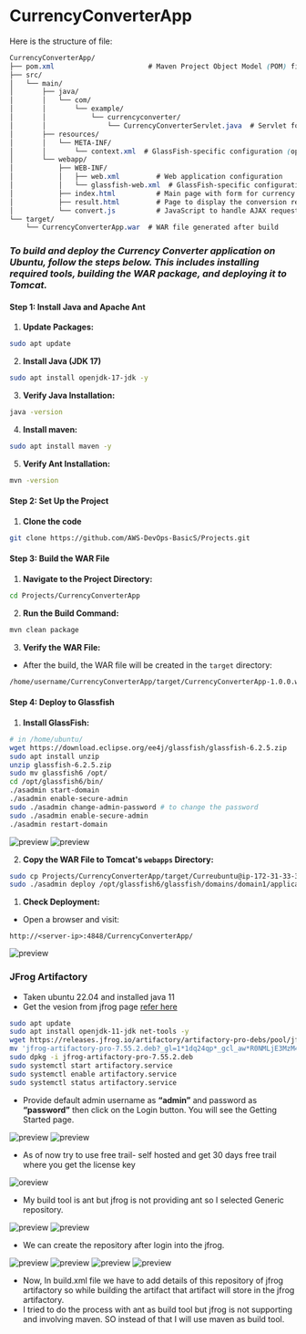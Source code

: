 # CurrencyConverterApp
Here is the structure of file:

```css
CurrencyConverterApp/
├── pom.xml                       # Maven Project Object Model (POM) file
├── src/
│   └── main/
│       ├── java/
│       │   └── com/
│       │       └── example/
│       │           └── currencyconverter/
│       │               └── CurrencyConverterServlet.java  # Servlet for conversion logic
│       ├── resources/
│       │   └── META-INF/
│       │       └── context.xml  # GlassFish-specific configuration (optional)
│       └── webapp/
│           ├── WEB-INF/
│           │   ├── web.xml         # Web application configuration
│           │   └── glassfish-web.xml  # GlassFish-specific configuration (optional)
│           ├── index.html          # Main page with form for currency conversion
│           ├── result.html         # Page to display the conversion result
│           └── convert.js          # JavaScript to handle AJAX requests
└── target/
    └── CurrencyConverterApp.war  # WAR file generated after build

```

### **_To build and deploy the Currency Converter application on Ubuntu, follow the steps below. This includes installing required tools, building the WAR package, and deploying it to Tomcat._**

#### Step 1: Install Java and Apache Ant
1. **Update Packages:**
```bash
sudo apt update
```
2. **Install Java (JDK 17)**
```bash
sudo apt install openjdk-17-jdk -y
```
3. **Verify Java Installation:**
```bash
java -version
```
4. **Install maven:**
```bash
sudo apt install maven -y
```
5. **Verify Ant Installation:**
```bash
mvn -version
```
#### Step 2: Set Up the Project
1. **Clone the code**
```bash 
git clone https://github.com/AWS-DevOps-BasicS/Projects.git
```
#### Step 3: Build the WAR File
1. **Navigate to the Project Directory:**
```bash
cd Projects/CurrencyConverterApp
```
2. **Run the Build Command:**
```bash
mvn clean package
```
3. **Verify the WAR File:**

* After the build, the WAR file will be created in the `target` directory:
```bash
/home/username/CurrencyConverterApp/target/CurrencyConverterApp-1.0.0.war 
```
#### Step 4: Deploy to Glassfish
1. **Install GlassFish:**
```bash
# in /home/ubuntu/
wget https://download.eclipse.org/ee4j/glassfish/glassfish-6.2.5.zip
sudo apt install unzip
unzip glassfish-6.2.5.zip
sudo mv glassfish6 /opt/
cd /opt/glassfish6/bin/
./asadmin start-domain
./asadmin enable-secure-admin
sudo ./asadmin change-admin-password # to change the password
sudo ./asadmin enable-secure-admin
./asadmin restart-domain
```
![preview](images/java11.png)
![preview](images/java12.png)

2. **Copy the WAR File to Tomcat's `webapps` Directory:**
```bash
sudo cp Projects/CurrencyConverterApp/target/Curreubuntu@ip-172-31-33-34:~$ sudo cp Projects/CurrencyConverterApp/target/CurrencyConverterApp-1.0.0.war /opt/glassfish6/glassfish/domains/domain1/applications/
sudo ./asadmin deploy /opt/glassfish6/glassfish/domains/domain1/applications/CurrencyConverterApp-1.0.0.war
```
1. **Check Deployment:**

* Open a browser and visit:
```
http://<server-ip>:4848/CurrencyConverterApp/
```
![preview](images/java1.png)

### JFrog Artifactory
* Taken ubuntu 22.04 and installed java 11
* Get the vesion from jfrog page [refer here](https://jfrog.com/download-legacy/)

```bash
sudo apt update
sudo apt install openjdk-11-jdk net-tools -y
wget https://releases.jfrog.io/artifactory/artifactory-pro-debs/pool/jfrog-artifactory-pro/jfrog-artifactory-pro-7.55.2.deb?_gl=1*1dq24qp*_gcl_aw*R0NMLjE3MzM4MTE3MzcuQ2owS0NRaUF4OXE2QmhDREFSSXNBQ3dVeHU3bGRGbkxGRXpTa0ZVeVRzWXo3bEI1Wmp2ZTFOdkwzeTdxT1dDTGVpTUJSdzBUVFpyYjd0WWFBa2JrRUFMd193Y0I.*_gcl_au*MTgzNjY2NTQ4NS4xNzMzODA2NjU4*FPAU*MTgzNjY2NTQ4NS4xNzMzODA2NjU4*_ga*MjAxNjE1MzE3NC4xNzE4MjY1Nzk3*_ga_SQ1NR9VTFJ*MTczMzgyMjYzMS4xMC4xLjE3MzM4MjI5NjMuMC4wLjE5NTIxNjU2MTc.*_fplc*S3RpOVB4NXZMdmxueDRkaDd0SndtJTJGWWMzZk8yJTJCaVY3V3dnejFLbWozUW9aeGdiUG5vJTJCMjd1em5ER1RoTmpRSmVOWVl5NVNpdkhQNmNUb1FUMWlmNkVicEZjUWNkVkx0cjd0Sk81Wm14TSUyQnBNdVpWa2d5SlhwN3ZFVGhMSHclM0QlM0Q.
mv 'jfrog-artifactory-pro-7.55.2.deb?_gl=1*1dq24qp*_gcl_aw*R0NMLjE3MzM4MTE3MzcuQ2owS0NRaUF4OXE2QmhDREFSSXNBQ3dVeHU3bGRGbkxGRXpTa0ZVeVRzWXo3bEI1Wmp2ZTFOdkwzeTdxT1dDTGVpTUJSdzBUVFpyYjd0WWFBa2JrRUFMd193Y0I.*_gcl_au*MTgzNjY2NTQ4NS4xNzMzODA2NjU4' jfrog-artifactory-pro-7.55.2.deb
sudo dpkg -i jfrog-artifactory-pro-7.55.2.deb
sudo systemctl start artifactory.service
sudo systemctl enable artifactory.service
sudo systemctl status artifactory.service
```

* Provide default admin username as **“admin”** and password as **“password”** then click on the Login button. You will see the Getting Started page.

![preview](images/java2.png)
![preview](images/java3.png)

* As of now try to use free trail- self hosted and get 30 days free trail where you get the license key 

![oreview](images/java5.png)

* My build tool is ant but jfrog is not providing ant so I selected Generic repository.

![preview](images/java6.png)
![preview](images/java4.png)

* We can create the repository after login into the jfrog.

![preview](images/java7.png)
![preview](images/java8.png)
![preview](images/java9.png)
![preview](images/java10.png)

* Now, In build.xml file we have to add details of this repository of jfrog artifactory so while building the artifact that artifact will store in the jfrog artifactory.
* I tried to do the process with ant as build tool but jfrog is not supporting and involving maven. SO instead of that I will use maven as build tool.